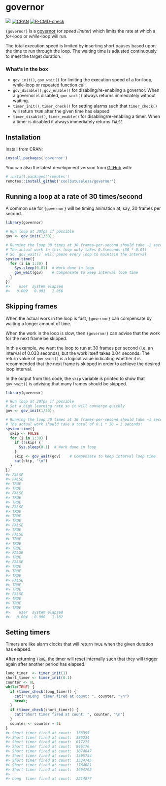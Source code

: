 
<!-- README.md is generated from README.Rmd. Please edit that file -->

# governor

<!-- badges: start -->

![](https://img.shields.io/badge/cool-useless-green.svg)
[![CRAN](http://www.r-pkg.org/badges/version/governor)](https://cran.r-project.org/package=governor)
[![R-CMD-check](https://github.com/coolbutuseless/governor/actions/workflows/R-CMD-check.yaml/badge.svg)](https://github.com/coolbutuseless/governor/actions/workflows/R-CMD-check.yaml)
<!-- badges: end -->

`{governor}` is a
[governor](https://en.wikipedia.org/wiki/Governor_(device)) (or *speed
limiter*) which limits the rate at which a *for*-loop or *while*-loop
will run.

The total execution speed is limited by inserting short pauses based
upon the time to run through the loop. The waiting time is adjusted
continuously to meet the target duration.

### What’s in the box

- `gov_init()`, `gov_wait()` for limiting the execution speed of a
  for-loop, while-loop or repeated function call.
- `gov_disable()`, `gov_enable()` for disabling/re-enabling a governor.
  When a governor is disabled, `gov_wait()` always returns immediately
  without waiting.
- `timer_init()`, `timer_check()` for setting alarms such that
  `timer_check()` will return `TRUE` after the given time has elapsed
- `timer_disable()`, `timer_enable()` for disabling/re-enabling a timer.
  When a timer is disabled it always immediately returns `FALSE`

## Installation

Install from CRAN:

``` r
install.packages('governor')
```

You can also the latest development version from
[GitHub](https://github.com/coolbutuseless/governor) with:

``` r
# install.packages('remotes')
remotes::install_github('coolbutuseless/governor')
```

## Running a loop at a rate of 30 times/second

A common use for `{governor}` will be timing animation at, say, 30
frames per second.

``` r
library(governor)

# Run loop at 30fps if possible
gov <- gov_init(1/30); 

# Running the loop 30 times at 30 frames-per-second should take ~1 second
# The actual work in this loop only takes 0.3seconds (30 * 0.01)
# So `gov_wait()` will pause every loop to maintain the interval
system.time({
  for (i in 1:30) {
    Sys.sleep(0.01)  # Work done in loop
    gov_wait(gov)    # Compensate to keep interval loop time
  }
})
#>    user  system elapsed 
#>   0.009   0.001   1.056
```

## Skipping frames

When the actual work in the loop is fast, `{governor}` can compensate by
waiting a longer amount of time.

When the work in the loop is slow, then `{governor}` can advise that the
work for the next frame be skipped.

In this example, we want the loop to run at 30 frames per second
(i.e. an interval of 0.033 seconds), but the work itself takes 0.04
seconds. The return value of `gov_wait()` is a logical value indicating
whether it is recommended that the next frame is skipped in order to
achieve the desired loop interval.

In the output from this code, the `skip` variable is printed to show
that `gov_wait()` is advising that many frames should be skipped.

``` r
library(governor)

# Run loop at 30fps if possible
# Set a high learning rate so it will converge quickly
gov <- gov_init(1/30); 

# Running the loop 30 times at 30 frames-per-second should take ~1 second
# The actual work should take a total of 0.1 * 30 = 3 seconds!
system.time({
  skip <- FALSE
  for (i in 1:30) {
    if (!skip) {
      Sys.sleep(0.1)  # Work done in loop
    }
    skip <- gov_wait(gov)    # Compensate to keep interval loop time
    cat(skip, "\n")
  }
})
#> FALSE 
#> FALSE 
#> TRUE 
#> TRUE 
#> FALSE 
#> TRUE 
#> TRUE 
#> FALSE 
#> TRUE 
#> TRUE 
#> TRUE 
#> FALSE 
#> TRUE 
#> FALSE 
#> TRUE 
#> TRUE 
#> TRUE 
#> FALSE 
#> TRUE 
#> FALSE 
#> TRUE 
#> TRUE 
#> TRUE 
#> FALSE 
#> TRUE 
#> TRUE 
#> FALSE 
#> TRUE 
#> TRUE 
#> TRUE
#>    user  system elapsed 
#>   0.004   0.000   1.182
```

## Setting timers

Timers are like alarm clocks that will return `TRUE` when the given
duration has elapsed.

After returning `TRUE`, the timer will reset internally such that they
will trigger again after another period has elapsed.

``` r
long_timer  <- timer_init(1)
short_timer <- timer_init(0.1)
counter <- 0L
while(TRUE) {
  if (timer_check(long_timer)) {
    cat("\nLong  timer fired at count: ", counter, "\n")
    break;
  } 
  if (timer_check(short_timer)) {
    cat("Short timer fired at count: ", counter, "\n")
  } 
  counter <- counter + 1L
}
#> Short timer fired at count:  158395 
#> Short timer fired at count:  386234 
#> Short timer fired at count:  617275 
#> Short timer fired at count:  846176 
#> Short timer fired at count:  1074647 
#> Short timer fired at count:  1305754 
#> Short timer fired at count:  1534745 
#> Short timer fired at count:  1764681 
#> Short timer fired at count:  1994792 
#> 
#> Long  timer fired at count:  2214877
```
